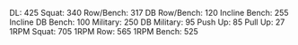 DL: 425
 Squat: 340
 Row/Bench: 317
 DB Row/Bench: 120
 Incline Bench: 255
 Incline DB Bench: 100
 Military: 250
 DB Military: 95
 Push Up: 85
 Pull Up: 27
 1RPM Squat: 705
 1RPM Row: 565
 1RPM Bench: 525
